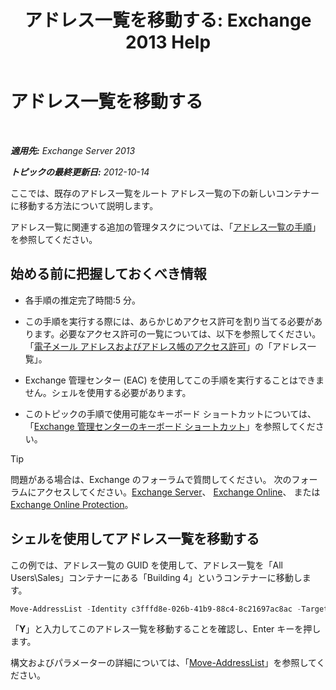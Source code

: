 ﻿---
title: 'アドレス一覧を移動する: Exchange 2013 Help'
TOCTitle: アドレス一覧を移動する
ms:assetid: c843bbd5-6c0e-41e1-b749-7ae87c1beb25
ms:mtpsurl: https://technet.microsoft.com/ja-jp/library/Bb124534(v=EXCHG.150)
ms:contentKeyID: 49896470
ms.date: 04/24/2018
mtps_version: v=EXCHG.150
ms.translationtype: HT
---

# アドレス一覧を移動する

 

_**適用先:** Exchange Server 2013_

_**トピックの最終更新日:** 2012-10-14_

ここでは、既存のアドレス一覧をルート アドレス一覧の下の新しいコンテナーに移動する方法について説明します。

アドレス一覧に関連する追加の管理タスクについては、「[アドレス一覧の手順](address-list-procedures-exchange-2013-help.md)」を参照してください。

## 始める前に把握しておくべき情報

  - 各手順の推定完了時間:5 分。

  - この手順を実行する際には、あらかじめアクセス許可を割り当てる必要があります。必要なアクセス許可の一覧については、以下を参照してください。「[電子メール アドレスおよびアドレス帳のアクセス許可](email-address-and-address-book-permissions-exchange-2013-help.md)」の「アドレス一覧」。

  - Exchange 管理センター (EAC) を使用してこの手順を実行することはできません。シェルを使用する必要があります。

  - このトピックの手順で使用可能なキーボード ショートカットについては、「[Exchange 管理センターのキーボード ショートカット](keyboard-shortcuts-in-the-exchange-admin-center-exchange-online-protection-help.md)」を参照してください。


> [!TIP]
> 問題がある場合は、Exchange のフォーラムで質問してください。 次のフォーラムにアクセスしてください。<A href="https://go.microsoft.com/fwlink/p/?linkid=60612">Exchange Server</A>、 <A href="https://go.microsoft.com/fwlink/p/?linkid=267542">Exchange Online</A>、 または <A href="https://go.microsoft.com/fwlink/p/?linkid=285351">Exchange Online Protection</A>。



## シェルを使用してアドレス一覧を移動する

この例では、アドレス一覧の GUID を使用して、アドレス一覧を「All Users\\Sales」コンテナーにある「Building 4」というコンテナーに移動します。

```powershell
Move-AddressList -Identity c3fffd8e-026b-41b9-88c4-8c21697ac8ac -Target "\All Users\Sales\Building4"
```

「**Y**」と入力してこのアドレス一覧を移動することを確認し、Enter キーを押します。

構文およびパラメーターの詳細については、「[Move-AddressList](https://technet.microsoft.com/ja-jp/library/bb124520\(v=exchg.150\))」を参照してください。

